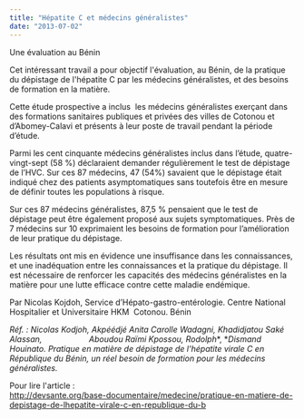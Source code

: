 ```yaml
---
title: "Hépatite C et médecins généralistes"
date: "2013-07-02"
---
```


Une évaluation au Bénin 

Cet intéressant travail a pour objectif l'évaluation, au Bénin, de la pratique du dépistage de l'hépatite C par les médecins généralistes, et des besoins de formation en la matière.

Cette étude prospective a inclus  les médecins généralistes exerçant dans des formations sanitaires publiques et privées des villes de Cotonou et d’Abomey-Calavi et présents à leur poste de travail pendant la période d’étude.

Parmi les cent cinquante médecins généralistes inclus dans l’étude, quatre-vingt-sept (58 %) déclaraient demander régulièrement le test de dépistage de l’HVC. Sur ces 87 médecins, 47 (54%) savaient que le dépistage était indiqué chez des patients asymptomatiques sans toutefois être en mesure de définir toutes les populations à risque.

Sur ces 87 médecins généralistes, 87,5 % pensaient que le test de dépistage peut être également proposé aux sujets symptomatiques. Près de 7 médecins sur 10 exprimaient les besoins de formation pour l’amélioration de leur pratique du dépistage.

Les résultats ont mis en évidence une insuffisance dans les connaissances, et une inadéquation entre les connaissances et la pratique du dépistage. Il est nécessaire de renforcer les capacités des médecins généralistes en la matière pour une lutte efficace contre cette maladie endémique.

Par Nicolas Kojdoh, Service d’Hépato-gastro-entérologie. Centre National Hospitalier et Universitaire HKM  Cotonou. Bénin

*Réf. : Nicolas Kodjoh, Akpéédjé Anita Carolle Wadagni, Khadidjatou Saké Alassan,                     Aboudou Raïmi Kpossou, Rodolph**, **Dismand Houinato. Pratique en matière de dépistage de l'hépatite virale C en République du Bénin, un réel besoin de formation pour les médecins généralistes.*

Pour lire l'article :   
<http://devsante.org/base-documentaire/medecine/pratique-en-matiere-de-depistage-de-lhepatite-virale-c-en-republique-du-b>
